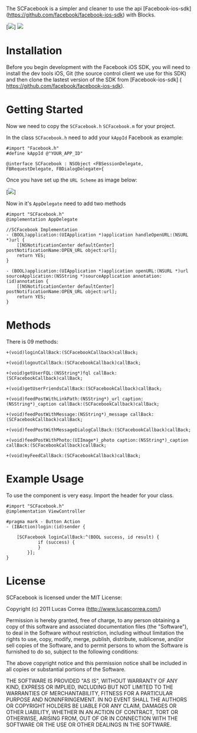 The SCFacebook is a simpler and cleaner to use the api [Facebook-ios-sdk] (https://github.com/facebook/facebook-ios-sdk) with Blocks.

[![]( http://www.lucascorrea.com/scfacebook.png)] ![](http://www.lucascorrea.com/scfacebook_friends.png)

Installation
=================
Before you begin development with the Facebook iOS SDK, you will need to install the dev tools iOS, Git (the source control client we use for this SDK) and then clone the lastest version of the SDK from [Facebook-ios-sdk] ( https://github.com/facebook/facebook-ios-sdk).


Getting Started
=================

Now we need to copy the `SCFacebook.h` `SCFacebook.m` for your project.

In the class `SCFacebook.h` need to add your `kAppId` Facebook as example:
 
	#import "Facebook.h"
	#define kAppId @"YOUR_APP_ID"
	
	@interface SCFacebook : NSObject <FBSessionDelegate, FBRequestDelegate, FBDialogDelegate>{

Once you have set up the `URL Scheme` as image below:

[![]( Https://developers.facebook.com/attachment/ios_config.png)]

Now in it's `AppDelegate` need to add two methods

	#import "SCFacebook.h"
	@implementation AppDelegate

	//SCFacebook Implementation
	- (BOOL)application:(UIApplication *)application handleOpenURL:(NSURL *)url {
    	[[NSNotificationCenter defaultCenter] postNotificationName:OPEN_URL object:url];
    	return YES;
	}

	- (BOOL)application:(UIApplication *)application openURL:(NSURL *)url sourceApplication:(NSString *)sourceApplication annotation:(id)annotation {
    	[[NSNotificationCenter defaultCenter] postNotificationName:OPEN_URL object:url];
    	return YES;
	}
	
Methods
===========

There is 09 methods:

	+(void)loginCallBack:(SCFacebookCallback)callBack;
	
	+(void)logoutCallBack:(SCFacebookCallback)callBack;
	
	+(void)getUserFQL:(NSString*)fql callBack:(SCFacebookCallback)callBack;
	
	+(void)getUserFriendsCallBack:(SCFacebookCallback)callBack;
	
	+(void)feedPostWithLinkPath:(NSString*)_url caption:(NSString*)_caption callBack:(SCFacebookCallback)callBack;
	
	+(void)feedPostWithMessage:(NSString*)_message callBack:(SCFacebookCallback)callBack;
	
	+(void)feedPostWithMessageDialogCallBack:(SCFacebookCallback)callBack;
	
	+(void)feedPostWithPhoto:(UIImage*)_photo caption:(NSString*)_caption callBack:(SCFacebookCallback)callBack;
	
	+(void)myFeedCallBack:(SCFacebookCallback)callBack;


Example Usage
=============

To use the component is very easy. Import the header for your class.

	#import "SCFacebook.h"
	@implementation ViewController

	#pragma mark - Button Action
	- (IBAction)login:(id)sender {
	    
		[SCFacebook loginCallBack:^(BOOL success, id result) {
	        	if (success) {
	        	}
	    	}];
	}

License
=============

SCFacebook is licensed under the MIT License:

Copyright (c) 2011 Lucas Correa (http://www.lucascorrea.com/)

Permission is hereby granted, free of charge, to any person obtaining a copy of this software and associated documentation files (the "Software"), to deal in the Software without restriction, including without limitation the rights to use, copy, modify, merge, publish, distribute, sublicense, and/or sell copies of the Software, and to permit persons to whom the Software is furnished to do so, subject to the following conditions:

The above copyright notice and this permission notice shall be included in all copies or substantial portions of the Software.

THE SOFTWARE IS PROVIDED "AS IS", WITHOUT WARRANTY OF ANY KIND, EXPRESS OR IMPLIED, INCLUDING BUT NOT LIMITED TO THE WARRANTIES OF MERCHANTABILITY, FITNESS FOR A PARTICULAR PURPOSE AND NONINFRINGEMENT. IN NO EVENT SHALL THE AUTHORS OR COPYRIGHT HOLDERS BE LIABLE FOR ANY CLAIM, DAMAGES OR OTHER LIABILITY, WHETHER IN AN ACTION OF CONTRACT, TORT OR OTHERWISE, ARISING FROM, OUT OF OR IN CONNECTION WITH THE SOFTWARE OR THE USE OR OTHER DEALINGS IN THE SOFTWARE.
